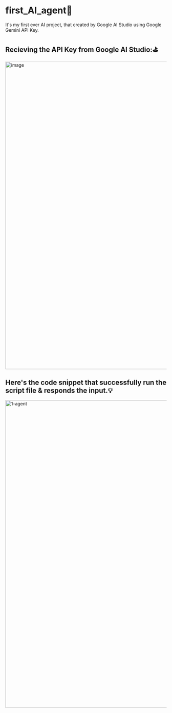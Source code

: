 # first_AI_agent🎯
It's my first ever AI project, that created by Google AI Studio using Google Gemini API Key.
## Recieving the API Key from Google AI Studio:⛳
<img width="960" alt="image" src="https://github.com/user-attachments/assets/c73cedd5-d23b-4232-bfe9-b6ca407d7f6a" />

## Here's the code snippet that successfully run the script file & responds the input.💡
<img width="960" alt="1-agent" src="https://github.com/user-attachments/assets/93ff5a37-acc4-4f88-a9cf-7bec6f766417" />

